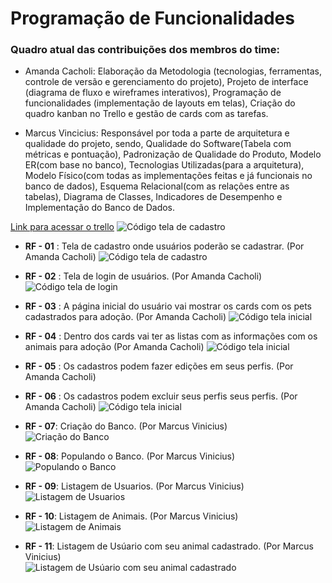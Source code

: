 # Programação de Funcionalidades

### Quadro atual das contribuições dos membros do time:

- Amanda Cacholi: Elaboração da Metodologia (tecnologias, ferramentas, controle de versão e gerenciamento do projeto), Projeto de interface (diagrama de fluxo e wireframes interativos), Programação de funcionalidades (implementação de layouts em telas), Criação do quadro kanban no Trello e gestão de cards com as tarefas.

- Marcus Vincicius: Responsável por toda a parte de arquitetura e qualidade do projeto, sendo, Qualidade do Software(Tabela com métricas e pontuação), Padronização de Qualidade do Produto, Modelo ER(com base no banco), Tecnologias Utilizadas(para a arquitetura), Modelo Físico(com todas as implementações feitas e já funcionais no banco de dados), Esquema Relacional(com as relações entre as tabelas), Diagrama de Classes, Indicadores de Desempenho e Implementação do Banco de Dados.  

[Link para acessar o trello](https://trello.com/invite/b/945EfIBV/ATTI5d1f39ad137a0f9125cc2f6497d4219291C6A57C/adote-um-amigo)
![Código tela de cadastro](img/trello-atual.png)

- **RF - 01** : Tela de cadastro onde usuários poderão se cadastrar. (Por Amanda Cacholi)
  ![Código tela de cadastro](img/code-register.png)

- **RF - 02** : Tela de login de usuários. (Por Amanda Cacholi)
  ![Código tela de login](img/code-login.png)

- **RF - 03** : A página inicial do usuário vai mostrar os cards com os pets cadastrados para adoção. (Por Amanda Cacholi)
  ![Código tela inicial](img/code-main-screen.png)

- **RF - 04** : Dentro dos cards vai ter as listas com as informações com os animais para adoção (Por Amanda Cacholi)
  ![Código tela inicial](img/code-pet-list.png)

- **RF - 05** : Os cadastros podem fazer edições em seus perfis. (Por Amanda Cacholi)
- **RF - 06** : Os cadastros podem excluir seus perfis seus perfis. (Por Amanda Cacholi)
  ![Código tela inicial](img/code-editing-information.png)

- **RF - 07**: Criação do Banco. (Por Marcus Vinicius)  
![Criação do Banco](img/img_db_1.png)  

- **RF - 08**: Populando o Banco. (Por Marcus Vinicius)  
![Populando o Banco](img/img_db_2.png)  

- **RF - 09**: Listagem de Usuarios. (Por Marcus Vinicius)  
![Listagem de Usuarios](img/img_db_3_1.png)  

- **RF - 10**: Listagem de Animais. (Por Marcus Vinicius)  
![Listagem de Animais](img/img_db_3_2.png)  

- **RF - 11**: Listagem de Usúario com seu animal cadastrado. (Por Marcus Vinicius)  
![Listagem de Usúario com seu animal cadastrado](img/im_db_3.png)  


